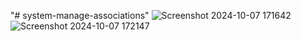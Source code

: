 "# system-manage-associations" 
![Screenshot 2024-10-07 171642](https://github.com/user-attachments/assets/8ec26e2d-00ff-4c25-b33e-0eba0b032bae)
![Screenshot 2024-10-07 172147](https://github.com/user-attachments/assets/f9a9d7c3-12f9-4fb2-aa30-e4596511e3ba)
